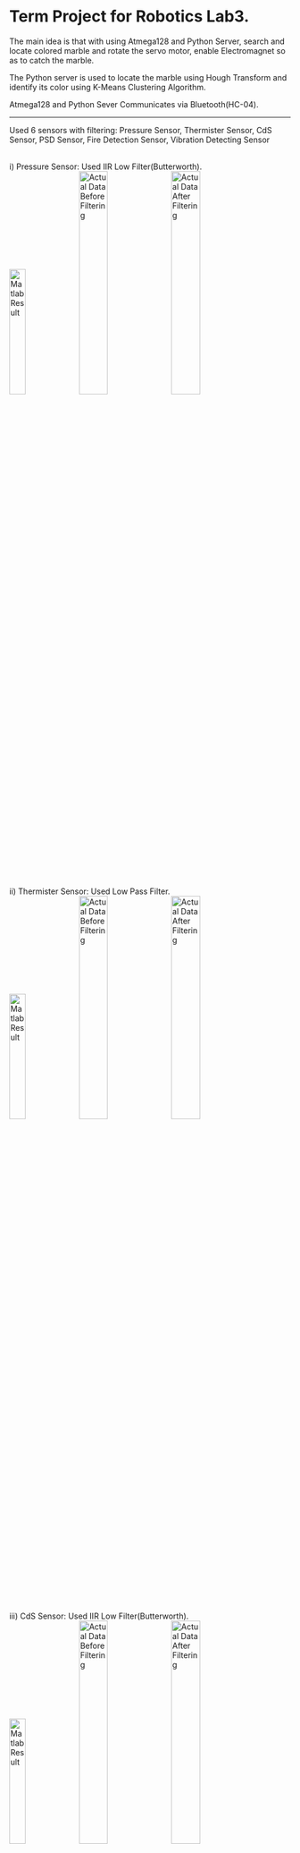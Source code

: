 <h1>Term Project for Robotics Lab3.</h1>

The main idea is that with using Atmega128 and Python Server, search and locate colored marble and rotate the servo motor, enable Electromagnet so as to catch the marble.

The Python server is used to locate the marble using Hough Transform and identify its color using K-Means Clustering Algorithm.

Atmega128 and Python Sever Communicates via Bluetooth(HC-04).

<hr>
Used 6 sensors with filtering: Pressure Sensor, Thermister Sensor, CdS Sensor, PSD Sensor, Fire Detection Sensor, Vibration Detecting Sensor<br><br>

i) Pressure Sensor: Used IIR Low Filter(Butterworth). <br>
<img src = "https://github.com/mongshil553/GccApplication1/assets/129606995/cfa31110-c6ef-409b-82f7-17083a4fae57" width="24%" height="24%" title="Matlab Result"> 
<img src = "https://github.com/mongshil553/GccApplication1/assets/129606995/33d1be96-94ed-426a-99b4-42c35bfa9606" width="32%" height="32%" title="Actual Data Before Filtering"> 
<img src = "https://github.com/mongshil553/GccApplication1/assets/129606995/90d291e6-067b-40af-b5df-d8e2e7d47071" width="32%" height="32%" title="Actual Data After Filtering"> 

<br>ii) Thermister Sensor: Used Low Pass Filter.<br>
<img src = "https://github.com/mongshil553/GccApplication1/assets/129606995/204190dd-7046-48dc-a7b8-b071cf5f70c1" width="24%" height="24%" title="Matlab Result">
<img src = "https://github.com/mongshil553/GccApplication1/assets/129606995/6f36ff2a-3df1-445e-b15f-0a8246113020" width="32%" height="32%" title="Actual Data Before Filtering"> 
<img src = "https://github.com/mongshil553/GccApplication1/assets/129606995/b5cb4414-c2e5-451b-8bd5-8f09221c31d2" width="32%" height="32%" title="Actual Data After Filtering"> 

<br>iii) CdS Sensor: Used IIR Low Filter(Butterworth). <br>
<img src = "https://github.com/mongshil553/GccApplication1/assets/129606995/5ed2a1cc-3c51-489c-b580-80cf91ca57e9" width="24%" height="24%" title="Matlab Result">
<img src = "https://github.com/mongshil553/GccApplication1/assets/129606995/440e30b0-6e98-4c18-8d2f-d422d210b199" width="32%" height="32%" title="Actual Data Before Filtering"> 
<img src = "https://github.com/mongshil553/GccApplication1/assets/129606995/91696f82-a984-4875-9268-270c27b3fc12" width="32%" height="32%" title="Actual Data After Filtering"> 

<img src = "" width="24%" height="24%" title="Matlab Result">
<img src = "" width="32%" height="32%" title="Actual Data Before Filtering"> 
<img src = "" width="32%" height="32%" title="Actual Data After Filtering"> 
